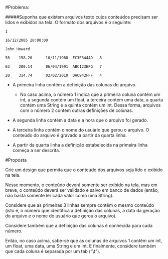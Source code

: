 #Problema:

#####Suponha que existem arquivos texto cujos conteúdos precisam ser lidos e exibidos na tela. O formato dos arquivos é o seguinte:

 
```
1

16/12/2005 20:00:00

John Howard

58    158.20      10/11/1980  FC3E3444D   8

63    200.14      06/04/1991  ABC123EFG   7

20    314.74      02/02/2010  DAC942FFF   4

```

* A primeira linha contém a definição das colunas do arquivo.

    * No caso acima, o número 1 indica que a primeira coluna contém um int, a segunda contém um float, a terceira contém uma data, a quarta contém uma String e a quinta contém um int. Dessa forma, arquivos com o número 2 contém outras definições de colunas. 
    
* A segunda linha contém a data e a hora que o arquivo foi gerado.
 
* A terceira linha contém o nome do usuário que gerou o arquivo. O conteúdo do arquivo é gravado a partir da quarta linha.

* A partir da quarta linha a definição estabelecida na primeira linha começa a ser descrita.

#Proposta

Crie um design que permita que o conteúdo dos arquivos seja lido e exibido na tela. 

Nesse momento, o conteúdo deverá somente ser exibido na tela, mas em breve, o conteúdo deverá ser validado e salvo em banco de dados (então, não basta somente ler cada valor como uma String). 

Considere que as primeiras 3 linhas sempre contêm o mesmo conteúdo (isto é, o número que identifica a definição das colunas, a data da geração do arquivo e o nome do usuário que gerou o arquivo). 

Considere também que a definição das colunas é conhecida para cada número. 

Então, no caso acima, sabe-se que as colunas de arquivos 1 contêm um int, um float, uma data, uma String e um int. E finalmente, considere também que cada coluna é separada por um tab (“\t”).